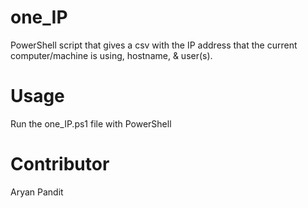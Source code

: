 # one_IP
PowerShell script that gives a csv with the IP address that the current computer/machine is using, hostname, &amp; user(s).

# Usage
Run the one_IP.ps1 file with PowerShell

# Contributor
Aryan Pandit
